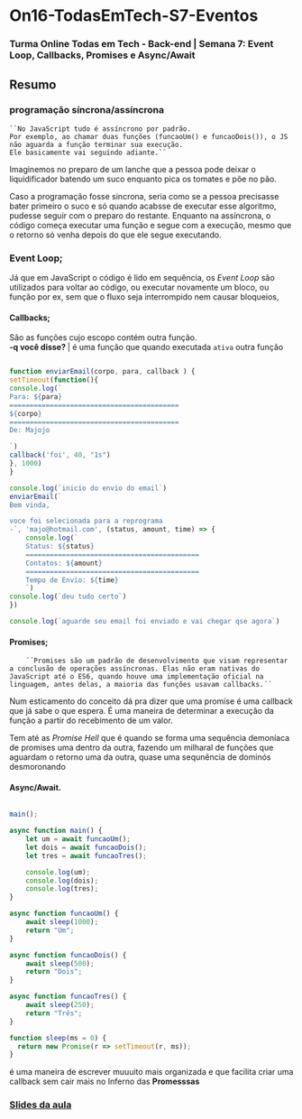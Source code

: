 
# On16-TodasEmTech-S7-Eventos

### Turma Online Todas em Tech - Back-end | Semana 7: Event Loop, Callbacks, Promises e Async/Await


## Resumo 


###  programação síncrona/assíncrona

  
    ``No JavaScript tudo é assíncrono por padrão. 
    Por exemplo, ao chamar duas funções (funcaoUm() e funcaoDois()), o JS não aguarda a função terminar sua execução. 
    Ele basicamente vai seguindo adiante.``


Imaginemos no preparo de um lanche que a pessoa pode deixar o liquidificador batendo um suco enquanto pica os tomates e pôe no pão.

Caso a programação fosse sincrona, seria como se a pessoa precisasse bater primeiro o suco e só quando acabsse de executar esse algoritmo, pudesse seguir com o preparo do restante.
Enquanto na assíncrona, o código começa executar uma função e segue com a execução, mesmo que o retorno só venha depois do que ele segue executando.


###  Event Loop;

Já que em JavaScript o código é lido em sequência, os <i> Event Loop </i> são utilizados para voltar ao código, ou executar novamente um bloco, ou função por ex, sem que o fluxo seja interrompido nem causar bloqueios,


####  Callbacks;


São as funções cujo escopo contém outra função. 
<br><b> -q você disse? </b>
| é uma função que quando executada `ativa` outra função 

```js

function enviarEmail(corpo, para, callback ) {
setTimeout(function(){
console.log(` 
Para: ${para}
==========================================
${corpo}
==========================================
De: Majojo

`)
callback('foi', 40, "1s")
}, 1000)
}

console.log(`inicio do envio do email`)
enviarEmail(`
Bem vinda, 

voce foi selecionada para a reprograma
-`, 'majo@hotmail.com', (status, amount, time) => {
    console.log(`
    Status: ${status}
    ===========================================
    Contatos: ${amount}
    ===========================================
    Tempo de Envio: ${time}
    `)
console.log(`deu tudo certo`)
})

console.log(`aguarde seu email foi enviado e vai chegar qse agora`)
```

####  Promises;

        ´´Promises são um padrão de desenvolvimento que visam representar a conclusão de operações assíncronas. Elas não eram nativas do JavaScript até o ES6, quando houve uma implementação oficial na linguagem, antes delas, a maioria das funções usavam callbacks.´´

Num esticamento do conceito dá pra dizer que uma promise é uma callback que já sabe o que espera. É uma maneira de determinar a execução da função a partir do recebimento de um valor.

Tem até as <i>Promise Hell</i> que é quando se forma uma sequência demoníaca de promises uma dentro da outra, fazendo um milharal de funções que aguardam o retorno uma da outra, quase uma sequnência de dominós desmoronando

####  Async/Await.

```js

main();

async function main() {
    let um = await funcaoUm();
    let dois = await funcaoDois();
    let tres = await funcaoTres();

    console.log(um);
    console.log(dois);
    console.log(tres);
}

async function funcaoUm() {
    await sleep(1000);
    return "Um";
}

async function funcaoDois() {
    await sleep(500);
    return "Dois";
}

async function funcaoTres() {
    await sleep(250);
    return "Três";
}

function sleep(ms = 0) {
  return new Promise(r => setTimeout(r, ms));
}

```

é uma maneira de escrever muuuito mais organizada e que facilita criar uma callback sem cair mais no Inferno das <b>Promesssas</b>





### [Slides da aula](https://docs.google.com/presentation/d/1hik5KVEutK7ec1MHRnNEDy5NikDGC8GP/edit?usp=sharing&ouid=103451384479324478678&rtpof=true&sd=true)